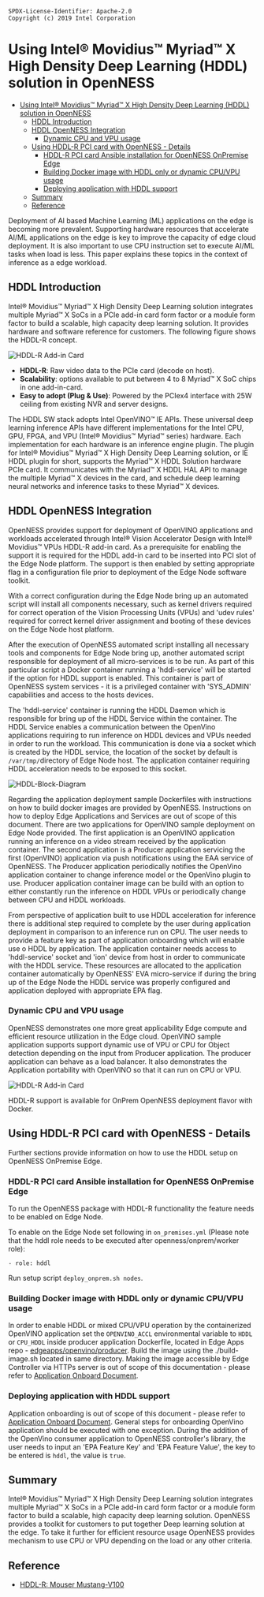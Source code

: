 ```text
SPDX-License-Identifier: Apache-2.0
Copyright (c) 2019 Intel Corporation
```

# Using Intel® Movidius™ Myriad™ X High Density Deep Learning (HDDL) solution in OpenNESS

- [Using Intel® Movidius™ Myriad™ X High Density Deep Learning (HDDL) solution in OpenNESS](#using-intel%c2%ae-movidius%e2%84%a2-myriad%e2%84%a2-x-high-density-deep-learning-hddl-solution-in-openness)
  - [HDDL Introduction](#hddl-introduction)
  - [HDDL OpenNESS Integration](#hddl-openness-integration)
    - [Dynamic CPU and VPU usage](#dynamic-cpu-and-vpu-usage)
  - [Using HDDL-R PCI card with OpenNESS - Details](#using-hddl-r-pci-card-with-openness---details)
    - [HDDL-R PCI card Ansible installation for OpenNESS OnPremise Edge](#hddl-r-pci-card-ansible-installation-for-openness-onpremise-edge)
    - [Building Docker image with HDDL only or dynamic CPU/VPU usage](#building-docker-image-with-hddl-only-or-dynamic-cpuvpu-usage)
    - [Deploying application with HDDL support](#deploying-application-with-hddl-support)
  - [Summary](#summary)
  - [Reference](#reference)

Deployment of AI based Machine Learning (ML) applications on the edge is becoming more prevalent. Supporting hardware resources that accelerate AI/ML applications on the edge is key to improve the capacity of edge cloud deployment. It is also important to use CPU instruction set to execute AI/ML tasks when load is less. This paper explains these topics in the context of inference as a edge workload.

## HDDL Introduction
Intel® Movidius™ Myriad™ X High Density Deep Learning solution integrates multiple Myriad™ X SoCs in a PCIe add-in card form factor or a module form factor to build a scalable, high capacity deep learning solution. It provides hardware and software reference for customers. The following figure shows the HDDL-R concept.

![HDDL-R Add-in Card](hddl-images/openness_HDDL.png)

- <b>HDDL-R</b>: Raw video data to the PCIe card (decode on host).
- <b>Scalability</b>: options available to put between 4 to 8 Myriad™ X SoC chips in one add-in-card.
- <b>Easy to adopt (Plug & Use)</b>: Powered by the PCIex4 interface with 25W ceiling from existing NVR and server designs.

The HDDL SW stack adopts Intel OpenVINO™ IE APIs. These universal deep learning inference APIs have different implementations for the Intel CPU, GPU, FPGA, and VPU (Intel® Movidius™ Myriad™ series) hardware.
Each implementation for each hardware is an inference engine plugin.
The plugin for Intel® Movidius™ Myriad™ X High Density Deep Learning solution, or IE HDDL plugin for short, supports the Myriad™ X HDDL Solution hardware PCIe card. It communicates with the Myriad™ X HDDL HAL API to manage the multiple Myriad™ X devices in the card, and schedule deep learning neural networks and inference tasks to these Myriad™ X devices.

## HDDL OpenNESS Integration

OpenNESS provides support for deployment of OpenVINO applications and workloads accelerated through Intel® Vision Accelerator Design with Intel® Movidius™ VPUs HDDL-R add-in card. As a prerequisite for enabling the support it is required for the HDDL add-in card to be inserted into PCI slot of the Edge Node platform. The support is then enabled by setting appropriate flag in a configuration file prior to deployment of the Edge Node software toolkit.

With a correct configuration during the Edge Node bring up an automated script will install all components necessary, such as kernel drivers required for correct operation of the Vision Processing Units (VPUs) and 'udev rules' required for correct kernel driver assignment and booting of these devices on the Edge Node host platform.

After the execution of OpenNESS automated script installing all necessary tools and components for Edge Node bring up, another automated script responsible for deployment of all micro-services is to be run. As part of this particular script a Docker container running a 'hddl-service' will be started if the option for HDDL support is enabled. This container is part of OpenNESS system services - it is a privileged container with 'SYS_ADMIN' capabilities and access to the hosts devices.

The 'hddl-service' container is running the HDDL Daemon which is responsible for bring up of the HDDL Service within the container. The HDDL Service enables a communication between the OpenVino applications requiring to run inference on HDDL devices and VPUs needed in order to run the workload. This communication is done via a socket which is created by the HDDL service, the location of the socket by default is `/var/tmp/`directory of Edge Node host. The application container requiring HDDL acceleration needs to be exposed to this socket.

![HDDL-Block-Diagram](hddl-images/hddlservice.png)

Regarding the application deployment sample Dockerfiles with instructions on how to build docker images are provided by OpenNESS. Instructions on how to deploy Edge Applications and Services are out of scope of this document. There are two applications for OpenVINO sample deployment on Edge Node provided. The first application is an OpenVINO application running an inference on a video stream received by the application container. The second application is a Producer application servicing the first (OpenVINO) application via push notifications using the EAA service of OpenNESS. The Producer application periodically notifies the OpenVino application container to change inference model or the OpenVino plugin to use.
Producer application container image can be build with an option to either constantly run the inference on HDDL VPUs or periodically change between CPU and HDDL workloads.

From perspective of application built to use HDDL acceleration for inference there is additional step required to complete by the user during application deployment in comparison to an inference run on CPU. The user needs to provide a feature key as part of application onboarding which will enable use o HDDL by application. The application container needs access to 'hddl-service' socket and 'ion' device from host in order to communicate with the HDDL service. These resources are allocated to the application container automatically by OpenNESS' EVA micro-service if during the bring up of the Edge Node the HDDL service was properly configured and application deployed with appropriate EPA flag.

### Dynamic CPU and VPU usage
OpenNESS demonstrates one more great applicability Edge compute and efficient resource utilization in the Edge cloud. OpenVINO sample application supports support dynamic use of VPU or CPU for Object detection depending on the input from Producer application. The producer application can behave as a load balancer. It also demonstrates the Application portability with OpenVINO so that it can run on CPU or VPU.

![HDDL-R Add-in Card](hddl-images/openness_dynamic.png)

HDDL-R support is available for OnPrem OpenNESS deployment flavor with Docker.

## Using HDDL-R PCI card with OpenNESS - Details
Further sections provide information on how to use the HDDL setup on OpenNESS OnPremise Edge.

### HDDL-R PCI card Ansible installation for OpenNESS OnPremise Edge
To run the OpenNESS package with HDDL-R functionality the feature needs to be enabled on Edge Node.

To enable on the Edge Node set following in `on_premises.yml` (Please note that the hddl role needs to be executed after openness/onprem/worker role):

```
- role: hddl
```
Run setup script `deploy_onprem.sh nodes`.

### Building Docker image with HDDL only or dynamic CPU/VPU usage

In order to enable HDDL or mixed CPU/VPU operation by the containerized OpenVINO application set the `OPENVINO_ACCL` environmental variable to `HDDL` or `CPU_HDDL` inside producer application Dockerfile, located in Edge Apps repo - [edgeapps/openvino/producer](https://github.com/otcshare/edgeapps/blob/master/openvino/producer/Dockerfile). Build the image using the ./build-image.sh located in same directory. Making the image accessible by Edge Controller via HTTPs server is out of scope of this documentation - please refer to [Application Onboard Document](https://github.com/otcshare/specs/blob/master/doc/applications-onboard/on-premises-applications-onboarding.md).

### Deploying application with HDDL support

Application onboarding is out of scope of this document - please refer to [Application Onboard Document](https://github.com/otcshare/specs/blob/master/doc/applications-onboard/on-premises-applications-onboarding.md). General steps for onboarding OpenVino application should be executed with one exception. During the addition of the OpenVino consumer application to OpenNESS controller's library, the user needs to input an 'EPA Feature Key' and 'EPA Feature Value', the key to be entered is `hddl`, the value is `true`.

## Summary
Intel® Movidius™ Myriad™ X High Density Deep Learning solution integrates multiple Myriad™ X SoCs in a PCIe add-in card form factor or a module form factor to build a scalable, high capacity deep learning solution. OpenNESS provides a toolkit for customers to put together Deep learning solution at the edge. To take it further for efficient resource usage OpenNESS provides mechanism to use CPU or VPU depending on the load or any other criteria.

## Reference
- [HDDL-R: Mouser Mustang-V100](https://www.mouser.ie/datasheet/2/763/Mustang-V100_brochure-1526472.pdf)
